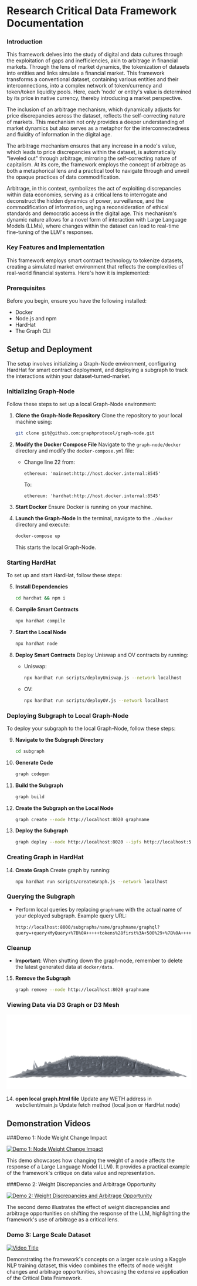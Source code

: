 # Research Critical Data Framework Documentation

### Introduction
This framework delves into the study of digital and data cultures through the exploitation of gaps and inefficiencies, akin to arbitrage in financial markets. Through the lens of market dynamics, the tokenization of datasets into entities and links simulate a financial market. This framework transforms a conventional dataset, containing various entities and their interconnections, into a complex network of token/currency and token/token liquidity pools. Here, each 'node' or entity's value is determined by its price in native currency, thereby introducing a market perspective.

The inclusion of an arbitrage mechanism, which dynamically adjusts for price discrepancies across the dataset, reflects the self-correcting nature of markets. This mechanism not only provides a deeper understanding of market dynamics but also serves as a metaphor for the interconnectedness and fluidity of information in the digital age.

The arbitrage mechanism ensures that any increase in a node's value, which leads to price discrepancies within the dataset, is automatically "leveled out" through arbitrage, mirroring the self-correcting nature of capitalism. At its core, the framework employs the concept of arbitrage as both a metaphorical lens and a practical tool to navigate through and unveil the opaque practices of data commodification.

Arbitrage, in this context, symbolizes the act of exploiting discrepancies within data economies, serving as a critical lens to interrogate and deconstruct the hidden dynamics of power, surveillance, and the commodification of information, urging a reconsideration of ethical standards and democratic access in the digital age. This mechanism's dynamic nature allows for a novel form of interaction with Large Language Models (LLMs), where changes within the dataset can lead to real-time fine-tuning of the LLM's responses.

### Key Features and Implementation
This framework employs smart contract technology to tokenize datasets, creating a simulated market environment that reflects the complexities of real-world financial systems. Here's how it is implemented:

### Prerequisites

Before you begin, ensure you have the following installed:
- Docker
- Node.js and npm
- HardHat
- The Graph CLI

## Setup and Deployment
The setup involves initializing a Graph-Node environment, configuring HardHat for smart contract deployment, and deploying a subgraph to track the interactions within your dataset-turned-market.

### Initializing Graph-Node

Follow these steps to set up a local Graph-Node environment:

1. **Clone the Graph-Node Repository**
   Clone the repository to your local machine using:
   ```bash
   git clone git@github.com:graphprotocol/graph-node.git
   ```

2. **Modify the Docker Compose File**
   Navigate to the `graph-node/docker` directory and modify the `docker-compose.yml` file:
   - Change line 22 from:
     ```
     ethereum: 'mainnet:http://host.docker.internal:8545'
     ```
     To:
     ```
     ethereum: 'hardhat:http://host.docker.internal:8545'
     ```

3. **Start Docker**
   Ensure Docker is running on your machine.

4. **Launch the Graph-Node**
   In the terminal, navigate to the `./docker` directory and execute:
   ```bash
   docker-compose up
   ```
   This starts the local Graph-Node.

### Starting HardHat

To set up and start HardHat, follow these steps:

5. **Install Dependencies**
   ```bash
   cd hardhat && npm i
   ```

6. **Compile Smart Contracts**
   ```bash
   npx hardhat compile
   ```

7. **Start the Local Node**
   ```bash
   npx hardhat node
   ```

8. **Deploy Smart Contracts**
   Deploy Uniswap and OV contracts by running:
   - Uniswap:
     ```bash
     npx hardhat run scripts/deployUniswap.js --network localhost
     ```
   - OV:
     ```bash
     npx hardhat run scripts/deployOV.js --network localhost
     ```

### Deploying Subgraph to Local Graph-Node

To deploy your subgraph to the local Graph-Node, follow these steps:

9. **Navigate to the Subgraph Directory**
   ```bash
   cd subgraph
   ```

10. **Generate Code**
    ```bash
    graph codegen
    ```

11. **Build the Subgraph**
    ```bash
    graph build
    ```

12. **Create the Subgraph on the Local Node**
    ```bash
    graph create --node http://localhost:8020 graphname
    ```

13. **Deploy the Subgraph**
    ```bash
    graph deploy --node http://localhost:8020 --ipfs http://localhost:5001 graphname
    ```

### Creating Graph in HardHat

14. **Create Graph**
   Create graph by running:
     ```bash
     npx hardhat run scripts/createGraph.js --network localhost
     ```

### Querying the Subgraph

- Perform local queries by replacing `graphname` with the actual name of your deployed subgraph. Example query URL:
  ```
  http://localhost:8000/subgraphs/name/graphname/graphql?query=+query+MyQuery+%7B%0A+++++tokens%28first%3A+500%29+%7B%0A+++++++++id%0A+++++++++name%0A+++++++++address%0A+++++%7D%0A+++++pairs%28first%3A+500%29+%7B%0A+++++++++id%0A+++++++++token0%0A+++++++++token1%0A+++++++++address%0A+++++++++token1Name%0A+++++++++token0Name%0A+++++++++reserve1%0A+++++++++reserve0%0A+++++%7D%0A+%7D
  ```

### Cleanup

- **Important**: When shutting down the graph-node, remember to delete the latest generated data at `docker/data`. 

15. **Remove the Subgraph**
    ```bash
    graph remove --node http://localhost:8020 graphname
    ```

### Viewing Data via D3 Graph or D3 Mesh
![Alt text](doc/mesh.png "example of visualization as a mesh plane")

14. **open local graph.html file**
   Update any WETH address in webclient/main.js 
   Update fetch method (local json or HardHat node)


## Demonstration Videos

###Demo 1: Node Weight Change Impact 

[![Demo 1: Node Weight Change Impact](https://img.youtube.com/vi/w1ACORJNVp4/0.jpg)](https://www.youtube.com/watch?v=w1ACORJNVp4)

This demo showcases how changing the weight of a node affects the response of a Large Language Model (LLM). It provides a practical example of the framework's critique on data value and representation.

###Demo 2: Weight Discrepancies and Arbitrage Opportunity

[![Demo 2: Weight Discrepancies and Arbitrage Opportunity](https://img.youtube.com/vi/65zHikzmyQs/0.jpg)](https://www.youtube.com/watch?v=65zHikzmyQs)

The second demo illustrates the effect of weight discrepancies and arbitrage opportunities on shifting the response of the LLM, highlighting the framework's use of arbitrage as a critical lens.

### Demo 3: Large Scale Dataset

[![Video Title](https://img.youtube.com/vi/v3d7eWChAQ8/0.jpg)](https://www.youtube.com/watch?v=v3d7eWChAQ8)

Demonstrating the framework's concepts on a larger scale using a Kaggle NLP training dataset, this video combines the effects of node weight changes and arbitrage opportunities, showcasing the extensive application of the Critical Data Framework.
